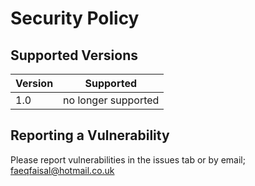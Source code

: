 # Security Policy

## Supported Versions

| Version | Supported          |
| ------- | ------------------ |
| 1.0   | no longer supported |

## Reporting a Vulnerability

Please report vulnerabilities in the issues tab or by email; faeqfaisal@hotmail.co.uk
